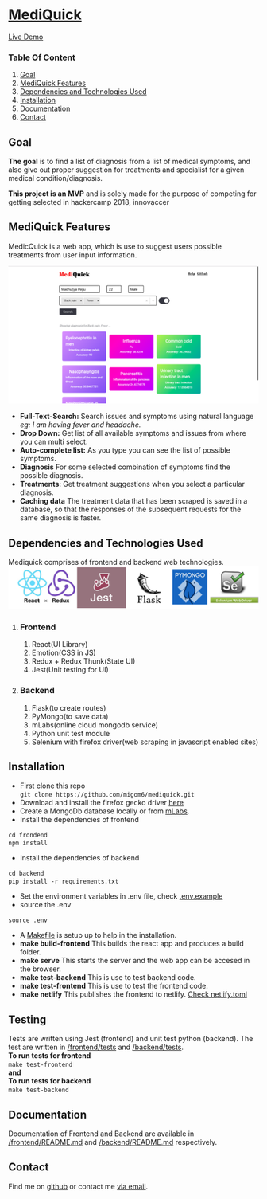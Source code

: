 # <a id="MediQuick" href="https://mediquick.netlify.com">MediQuick</a>
<a id="MediQuick" href="https://mediquick.netlify.com">Live Demo</a>

### Table Of Content

1. [Goal](#goal)
1. [MediQuick Features](#mediquick-features)
1. [Dependencies and Technologies Used](#dependencies-and-technologies-used)
1. [Installation](#installation)
1. [Documentation](#documentation)
1. [Contact](#contact)


## Goal

**The goal** is to find a list of diagnosis from a list of medical symptoms, and also give out proper suggestion for treatments and specialist for a given medical condition/diagnosis.

**This project is an MVP** and is solely made for the purpose of competing for getting selected in hackercamp 2018, innovaccer

## MediQuick Features
MedicQuick is a web app, which is use to suggest users possible treatments from user input information. 

![](https://github.com/migom6/mediquick/blob/master/assets/main.png)

 - **Full-Text-Search:** Search issues and symptoms using natural language *eg: I am having fever and headache.*
 - **Drop Down:** Get list of all available symptoms and issues from where you can multi select. 
 - **Auto-complete list:** As you type you can see the list of possible symptoms. 
 - **Diagnosis** For some selected combination of symptoms find the possible diagnosis.
 - **Treatments**: Get treatment suggestions when you select a particular diagnosis.
 - **Caching data** The treatment data that has been scraped is saved in a database, so that the responses of the subsequent requests for the same diagnosis is faster.

## Dependencies and Technologies Used
Mediquick comprises of frontend and backend web technologies.
![](https://github.com/migom6/mediquick/blob/master/assets/tech-logo.png)
1. ### Frontend
    1. React(UI Library)
    2. Emotion(CSS in JS)
    3. Redux + Redux Thunk(State UI)
    4. Jest(Unit testing for UI)
2. ### Backend
    1. Flask(to create routes)
    3. PyMongo(to save data)
    4. mLabs(online cloud mongodb service)
    5. Python unit test module
    6. Selenium with firefox driver(web scraping in javascript enabled sites)
    
## Installation
- First clone this repo </br>
  ```git clone https://github.com/migom6/mediquick.git```</br>
- Download and install the firefox gecko driver [here](https://github.com/mozilla/geckodriver/releases)</br>
- Create a MongoDb database locally or from [mLabs](https://mlab.com).
- Install the dependencies of frontend
```
cd frondend
npm install
```
- Install the dependencies of backend
```
cd backend
pip install -r requirements.txt
```
- Set the environment variables in .env file, check [.env.example](https://github.com/migom6/mediquick/blob/master/.env.example)
- source the .env
```
source .env
```
- A [Makefile](https://github.com/migom6/mediquick/blob/master/Makefile) is setup up to help in the installation. <br />
 - **make build-frontend** This builds the react app and produces a build folder.
 - **make serve** This starts the server and the web app can be accesed in the browser.
 - **make test-backend** This is use to test backend code.
 - **make test-frontend** This is use to test the frontend code.
 - **make netlify** This publishes the frontend to netlify. [Check netlify.toml](https://github.com/migom6/mediquick/blob/master/netlify.toml)



## Testing
  Tests are written using Jest (frontend) and unit test python (backend).
  The test are written in [/frontend/tests](https://github.com/migom6/mediquick/tree/master/frontend/test) and [/backend/tests](https://github.com/migom6/mediquick/tree/master/backend/test). <br/>
  **To run tests for frontend** </br>
  ```make test-frontend``` <br />
       **and** <br />
   **To run tests for backend** </br>
  ```make test-backend```

## Documentation
 Documentation of Frontend and Backend are available in [/frontend/README.md](https://github.com/migom6/mediquick/blob/master/frontend/README.md) and [/backend/README.md](https://github.com/migom6/mediquick/blob/master/backend/README.md) respectively. 
 
## Contact

Find me on [github](https://www.github.com/migom6/) or contact me [via email](mailto:migom6@gmail.com).

